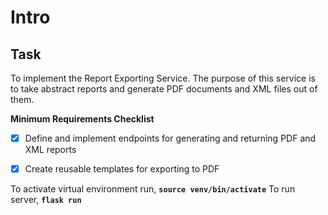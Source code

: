 # Intro

## Task
To implement the Report Exporting Service. The purpose of this service is to take abstract reports and generate PDF documents and XML files out of them.

**Minimum Requirements Checklist**

- [x] Define and implement endpoints for generating and returning PDF and XML reports
- [x] Create reusable templates for exporting to PDF


To activate virtual environment run, **`source venv/bin/activate`**
To run server, **`flask run`**
